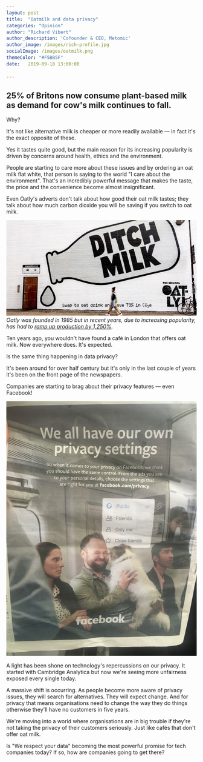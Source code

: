 ```yaml
---
layout: post
title:  "Oatmilk and data privacy"
categories: "Opinion"
author: "Richard Vibert"
author_description: 'Cofounder & CEO, Metomic'
author_image: /images/rich-profile.jpg
socialImage: /images/oatmilk.png
themeColor: "#F5BB5F"
date:   2019-09-18 13:00:00

---
```


## 25% of Britons now consume plant-based milk as demand for cow's milk continues to fall.

Why?

It's not like alternative milk is cheaper or more readily available — in fact it's the exact opposite of these.

Yes it tastes quite good, but the main reason for its increasing popularity is driven by concerns around health, ethics and the environment. 

People are starting to care more about these issues and by ordering an oat milk flat white, that person is saying to the world "I care about the environment". That's an incredibly powerful message that makes the taste, the price and the convenience become almost insignificant.

Even Oatly's adverts don't talk about how good their oat milk tastes; they talk about how much carbon dioxide you will be saving if you switch to oat milk.

![](/images/oatmilk.png)
*Oatly was founded in 1985 but in recent years, due to increasing popularity, has had to [ramp up production by 1,250%](https://www.theguardian.com/news/2019/jan/29/white-gold-the-unstoppable-rise-of-alternative-milks-oat-soy-rice-coconut-plant).*

Ten years ago, you wouldn't have found a café in London that offers oat milk. Now everywhere does. It's expected.

Is the same thing happening in data privacy?

It's been around for over half century but it's only in the last couple of years it's been on the front page of the newspapers.

Companies are starting to brag about their privacy features — even Facebook!

![](/images/fb-newspaper.jpg)

A light has been shone on technology's repercussions on our privacy. It started with Cambridge Analytica but now we're seeing more unfairness exposed every single today.

A massive shift is occurring. As people become more aware of privacy issues, they will search for alternatives. They will expect change. And for privacy that means organisations need to change the way they do things otherwise they'll have no customers in five years. 

We're moving into a world where organisations are in big trouble if they're not taking the privacy of their customers seriously. Just like cafés that don't offer oat milk.

Is "We respect your data" becoming the most powerful promise for tech companies today? If so, how are companies going to get there?